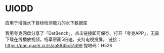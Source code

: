 # UIODD
应用于增强水下目标检测能力的水下数据库

我用夸克网盘分享了「DetBench」，点击链接即可保存。打开「夸克APP」，无需下载在线播放视频，畅享原画5倍速，支持电视投屏。
链接：https://pan.quark.cn/s/aa8645c51d99
提取码：H52S
